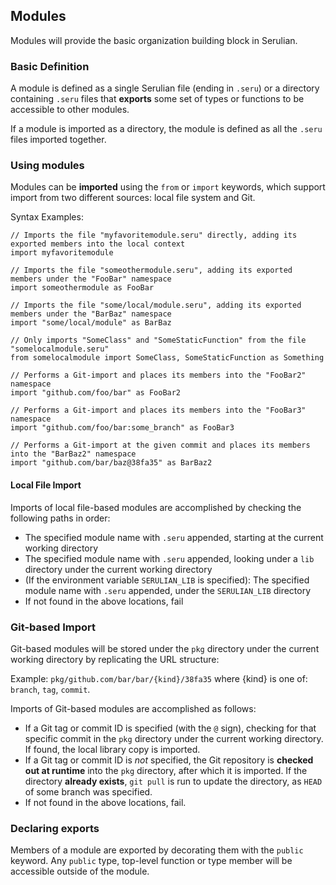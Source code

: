 ## Modules

Modules will provide the basic organization building block in Serulian.

### Basic Definition

A module is defined as a single Serulian file (ending in `.seru`) or a directory containing `.seru`
files that **exports** some set of types or functions to be accessible to other modules.

If a module is imported as a directory, the module is defined as all the `.seru` files imported together.

### Using modules

Modules can be **imported** using the `from` or `import` keywords, which support import
from two different sources: local file system and Git.

Syntax Examples:

```
// Imports the file "myfavoritemodule.seru" directly, adding its exported members into the local context
import myfavoritemodule

// Imports the file "someothermodule.seru", adding its exported members under the "FooBar" namespace
import someothermodule as FooBar

// Imports the file "some/local/module.seru", adding its exported members under the "BarBaz" namespace
import "some/local/module" as BarBaz

// Only imports "SomeClass" and "SomeStaticFunction" from the file "somelocalmodule.seru"
from somelocalmodule import SomeClass, SomeStaticFunction as Something

// Performs a Git-import and places its members into the "FooBar2" namespace
import "github.com/foo/bar" as FooBar2

// Performs a Git-import and places its members into the "FooBar3" namespace
import "github.com/foo/bar:some_branch" as FooBar3

// Performs a Git-import at the given commit and places its members into the "BarBaz2" namespace
import "github.com/bar/baz@38fa35" as BarBaz2
```

#### Local File Import

Imports of local file-based modules are accomplished by checking the following paths in order:

- The specified module name with `.seru` appended, starting at the current working directory
- The specified module name with `.seru` appended, looking under a `lib` directory under the current working directory
- (If the environment variable `SERULIAN_LIB` is specified): The specified module name with `.seru` appended, under the `SERULIAN_LIB` directory
- If not found in the above locations, fail

### Git-based Import

Git-based modules will be stored under the `pkg` directory under the current working directory by replicating the URL structure:

Example: `pkg/github.com/bar/bar/{kind}/38fa35` where {kind} is one of: `branch`, `tag`, `commit`.

Imports of Git-based modules are accomplished as follows:

- If a Git tag or commit ID is specified (with the `@` sign), checking for that specific commit in the `pkg` directory under the current working directory. If found, the local library copy is imported.
- If a Git tag or commit ID is *not* specified, the Git repository is **checked out at runtime** into the `pkg` directory, after which it is imported. If the directory **already exists**, `git pull` is run to update the directory, as `HEAD` of some branch was specified.
- If not found in the above locations, fail.


### Declaring exports

Members of a module are exported by decorating them with the `public` keyword. Any `public` type, top-level function or type member will be accessible
outside of the module.